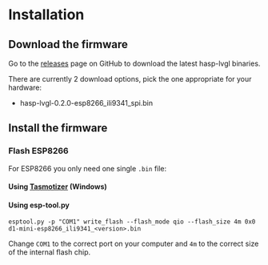 <h1>Installation</h1>

## Download the firmware

Go to the [releases](https://github.com/fvanroie/hasp-lvgl/releases) page on GitHub to download the latest hasp-lvgl binaries.

There are currently 2 download options, pick the one appropriate for your hardware:

- hasp-lvgl-0.2.0-esp8266_ili9341_spi.bin

## Install the firmware

### Flash ESP8266

For ESP8266 you only need one single `.bin` file:

#### Using [Tasmotizer](https://github.com/tasmota/tasmotizer) (Windows)

#### Using esp-tool.py

```shell
esptool.py -p "COM1" write_flash --flash_mode qio --flash_size 4m 0x0 d1-mini-esp8266_ili9341_<version>.bin
```

Change `COM1` to the correct port on your computer and `4m` to the correct size of the internal flash chip.

